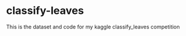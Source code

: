 # classify-leaves


This is the dataset and code for my kaggle classify_leaves competition
~~~~~~~~~~~~~~~~~~~~~~~~~~~~~~~~~~~~~~~~~~~~~~~~~~~~~~~~~~~~~~~~~~~~~~~~~~~~~~~~~~~~~~~~~~~~~~~~
